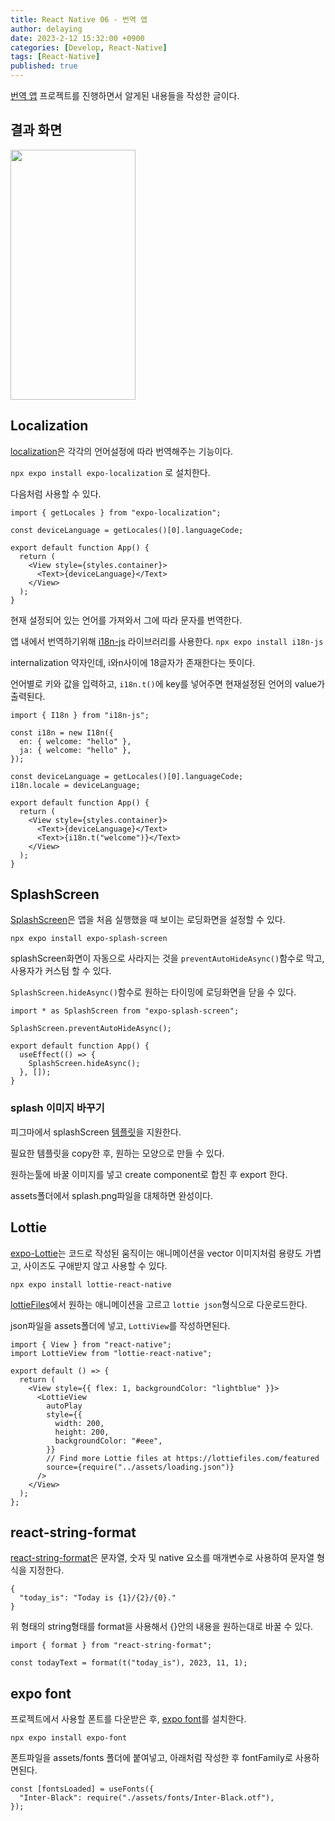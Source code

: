 ```yaml
---
title: React Native 06 - 번역 앱
author: delaying
date: 2023-2-12 15:32:00 +0900
categories: [Develop, React-Native]
tags: [React-Native]
published: true
---
```


[번역 앱](https://github.com/delaying/ReactNative-study/tree/main/translation-app) 프로젝트를 진행하면서 알게된 내용들을 작성한 글이다.

## 결과 화면

<img src="https://user-images.githubusercontent.com/72879145/218297145-1d1afe75-0615-4940-a082-92569490d978.GIF" width="200" height="400">

## Localization

[localization](https://docs.expo.dev/versions/latest/sdk/localization/)은 각각의 언어설정에 따라 번역해주는 기능이다.

`npx expo install expo-localization` 로 설치한다.

다음처럼 사용할 수 있다.

```
import { getLocales } from "expo-localization";

const deviceLanguage = getLocales()[0].languageCode;

export default function App() {
  return (
    <View style={styles.container}>
      <Text>{deviceLanguage}</Text>
    </View>
  );
}
```

현재 설정되어 있는 언어를 가져와서 그에 따라 문자를 번역한다.

앱 내에서 번역하기위해 [i18n-js](https://www.npmjs.com/package/i18n-js) 라이브러리를 사용한다.
`npx expo install i18n-js`

internalization 약자인데, i와n사이에 18글자가 존재한다는 뜻이다.

언어별로 키와 값을 입력하고, `i18n.t()`에 key를 넣어주면 현재설정된 언어의 value가 출력된다.

```
import { I18n } from "i18n-js";

const i18n = new I18n({
  en: { welcome: "hello" },
  ja: { welcome: "hello" },
});

const deviceLanguage = getLocales()[0].languageCode;
i18n.locale = deviceLanguage;

export default function App() {
  return (
    <View style={styles.container}>
      <Text>{deviceLanguage}</Text>
      <Text>{i18n.t("welcome")}</Text>
    </View>
  );
}
```

## SplashScreen

[SplashScreen](https://docs.expo.dev/versions/latest/sdk/splash-screen/)은 앱을 처음 실행했을 때 보이는 로딩화면을 설정할 수 있다.

`npx expo install expo-splash-screen`

splashScreen화면이 자동으로 사라지는 것을 `preventAutoHideAsync()`함수로 막고, 사용자가 커스텀 할 수 있다.

`SplashScreen.hideAsync()`함수로 원하는 타이밍에 로딩화면을 닫을 수 있다.

```
import * as SplashScreen from "expo-splash-screen";

SplashScreen.preventAutoHideAsync();

export default function App() {
  useEffect(() => {
    SplashScreen.hideAsync();
  }, []);
}
```

### splash 이미지 바꾸기

피그마에서 splashScreen [템플릿](https://www.figma.com/community/file/1155362909441341285)을 지원한다.

필요한 템플릿을 copy한 후, 원하는 모양으로 만들 수 있다.

원하는툴에 바꿀 이미지를 넣고 create component로 합친 후 export 한다.

assets폴더에서 splash.png파일을 대체하면 완성이다.

## Lottie

[expo-Lottie](https://docs.expo.dev/versions/latest/sdk/lottie/)는 코드로 작성된 움직이는 애니메이션을 vector 이미지처럼 용량도 가볍고, 사이즈도 구애받지 않고 사용할 수 있다.

`npx expo install lottie-react-native`

[lottieFiles](https://lottiefiles.com/search?q=loading&category=animations)에서 원하는 애니메이션을 고르고 `lottie json`형식으로 다운로드한다.

json파일을 assets폴더에 넣고, `LottiView`를 작성하면된다.

```
import { View } from "react-native";
import LottieView from "lottie-react-native";

export default () => {
  return (
    <View style={{ flex: 1, backgroundColor: "lightblue" }}>
      <LottieView
        autoPlay
        style={{
          width: 200,
          height: 200,
          backgroundColor: "#eee",
        }}
        // Find more Lottie files at https://lottiefiles.com/featured
        source={require("../assets/loading.json")}
      />
    </View>
  );
};
```

## react-string-format

[react-string-format](https://www.npmjs.com/package/react-string-format)은 문자열, 숫자 및 native 요소를 매개변수로 사용하여 문자열 형식을 지정한다.

```
{
  "today_is": "Today is {1}/{2}/{0}."
}
```

위 형태의 string형태를 format을 사용해서 {}안의 내용을 원하는대로 바꿀 수 있다.

```
import { format } from "react-string-format";

const todayText = format(t("today_is"), 2023, 11, 1);
```

## expo font

프로젝트에서 사용할 폰트를 다운받은 후, [expo font](https://docs.expo.dev/versions/latest/sdk/font/)를 설치한다.

`npx expo install expo-font`

폰트파일을 assets/fonts 폴더에 붙여넣고, 아래처럼 작성한 후 fontFamily로 사용하면된다.

```
const [fontsLoaded] = useFonts({
  "Inter-Black": require("./assets/fonts/Inter-Black.otf"),
});
```
